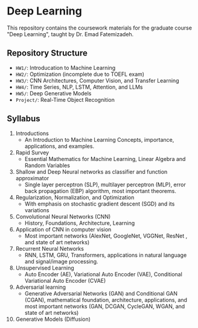 # Deep Learning
This repository contains the coursework materials for the graduate course "Deep Learning", taught by Dr. Emad Fatemizadeh.

## Repository Structure

- `HW1/`: Introducation to Machine Learning
- `HW2/`: Optimization (incomplete due to TOEFL exam)
- `HW3/`: CNN Architectures, Computer Vision, and Transfer Learning
- `HW4/`: Time Series, NLP, LSTM, Attention, and LLMs
- `HW5/`: Deep Generative Models
- `Project/`: Real-Time Object Recognition

## Syllabus

1. Introductions
   - An Introduction to Machine Learning Concepts, importance, applications, and examples.
2. Rapid Survey
   - Essential Mathematics for Machine Learning, Linear Algebra and Random Variables
3. Shallow and Deep Neural networks as classifier and function approximator
   - Single layer perceptron (SLP), multilayer perceptron (MLP), error back propagation (EBP) algorithm, most important theorems.
4. Regularization, Normalization, and Optimization
   - With emphasis on stochastic gradient descent (SGD) and its variations
5. Convolutional Neural Networks (CNN)
   - History, Foundations, Architecture, Learning
6. Application of CNN in computer vision
   - Most important networks (AlexNet, GoogleNet, VGGNet, ResNet , and state of art networks)
7. Recurrent Neural Networks
   - RNN, LSTM, GRU, Transformers, applications in natural language and signal/image processing.
8. Unsupervised Learning
   - Auto Encoder (AE), Variational Auto Encoder (VAE), Conditional Variational Auto Encoder (CVAE)
9. Adversarial learning
   - Generative Adversarial Networks (GAN) and Conditional GAN (CGAN), mathematical foundation, architecture, applications, and most important networks (GAN, DCGAN, CycleGAN, WGAN, and state of art networks)
10. Generative Models (Diffusion)
    
